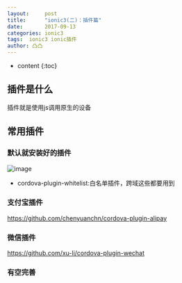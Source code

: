 ```yaml
---
layout:     post
title:      "ionic3(二)：插件篇"
date:       2017-09-13
categories: ionic3
tags:  ionic3 ionic插件
author: 凸凸	
---
```


* content
{:toc}




## 插件是什么

插件就是使用js调用原生的设备

## 常用插件

### 默认就安装好的插件

![image](https://chenyuanchn.github.io/img/2017/plugin.png)
		 

- cordova-plugin-whitelist:白名单插件，跨域这些都要用到

### 支付宝插件

https://github.com/chenyuanchn/cordova-plugin-alipay

### 微信插件

https://github.com/xu-li/cordova-plugin-wechat

### 有空完善